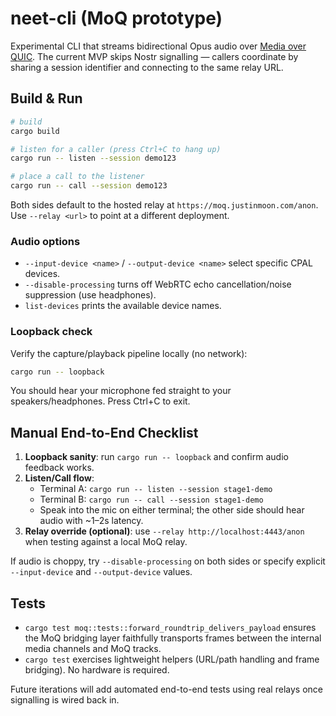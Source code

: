 # neet-cli (MoQ prototype)

Experimental CLI that streams bidirectional Opus audio over [Media over QUIC](https://moq.dev).
The current MVP skips Nostr signalling — callers coordinate by sharing a session identifier and
connecting to the same relay URL.

## Build & Run

```bash
# build
cargo build

# listen for a caller (press Ctrl+C to hang up)
cargo run -- listen --session demo123

# place a call to the listener
cargo run -- call --session demo123
```

Both sides default to the hosted relay at `https://moq.justinmoon.com/anon`. Use `--relay <url>`
to point at a different deployment.

### Audio options

- `--input-device <name>` / `--output-device <name>` select specific CPAL devices.
- `--disable-processing` turns off WebRTC echo cancellation/noise suppression (use headphones).
- `list-devices` prints the available device names.

### Loopback check

Verify the capture/playback pipeline locally (no network):

```bash
cargo run -- loopback
```

You should hear your microphone fed straight to your speakers/headphones. Press Ctrl+C to exit.

## Manual End-to-End Checklist

1. **Loopback sanity**: run `cargo run -- loopback` and confirm audio feedback works.
2. **Listen/Call flow**:
   - Terminal A: `cargo run -- listen --session stage1-demo`
   - Terminal B: `cargo run -- call --session stage1-demo`
   - Speak into the mic on either terminal; the other side should hear audio with ~1–2s latency.
3. **Relay override (optional)**: use `--relay http://localhost:4443/anon` when testing against a
   local MoQ relay.

If audio is choppy, try `--disable-processing` on both sides or specify explicit `--input-device`
and `--output-device` values.

## Tests

- `cargo test moq::tests::forward_roundtrip_delivers_payload` ensures the MoQ bridging layer
  faithfully transports frames between the internal media channels and MoQ tracks.
- `cargo test` exercises lightweight helpers (URL/path handling and frame bridging). No hardware is
  required.

Future iterations will add automated end-to-end tests using real relays once signalling is wired
back in.
